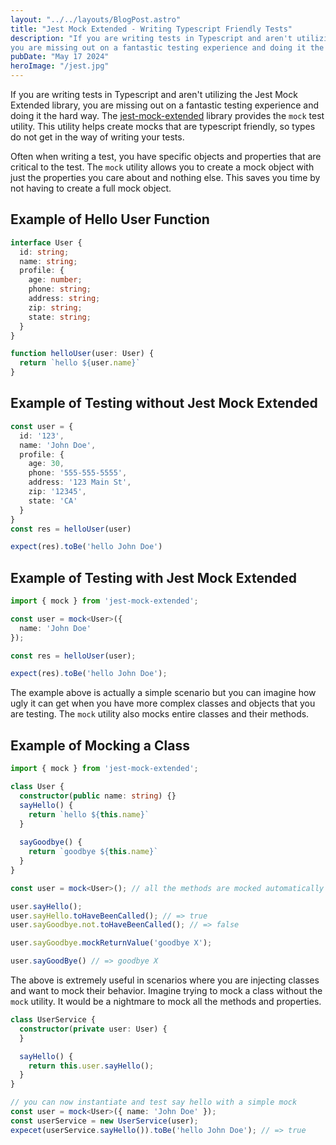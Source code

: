 ```yaml
---
layout: "../../layouts/BlogPost.astro"
title: "Jest Mock Extended - Writing Typescript Friendly Tests"
description: "If you are writing tests in Typescript and aren't utilizing the Jest Mock Extended library, 
you are missing out on a fantastic testing experience and doing it the hard way."
pubDate: "May 17 2024"
heroImage: "/jest.jpg"
---
```

If you are writing tests in Typescript and aren't utilizing the Jest Mock Extended library, 
you are missing out on a fantastic testing experience and doing it the hard way. 
The [jest-mock-extended](https://www.npmjs.com/package/jest-mock-extended) library 
provides the `mock` test utility. This utility helps create mocks that are typescript friendly,
so types do not get in the way of writing your tests. 

Often when writing a test, you have specific objects and properties that are critical to the test. 
The `mock` utility allows you to create a mock object with just the properties you care about and nothing else. 
This saves you time by not having to create a full mock object.


## Example of Hello User Function
```typescript
interface User {
  id: string;
  name: string;
  profile: {
    age: number;
    phone: string;
    address: string;
    zip: string;
    state: string;
  }
}

function helloUser(user: User) {
  return `hello ${user.name}`
}
```
## Example of Testing without Jest Mock Extended
```typescript
const user = {
  id: '123',
  name: 'John Doe',
  profile: {
    age: 30,
    phone: '555-555-5555',
    address: '123 Main St',
    zip: '12345',
    state: 'CA'
  }
}
const res = helloUser(user)

expect(res).toBe('hello John Doe')
```

## Example of Testing with Jest Mock Extended
```typescript
import { mock } from 'jest-mock-extended';

const user = mock<User>({
  name: 'John Doe'
});

const res = helloUser(user);

expect(res).toBe('hello John Doe');
```

The example above is actually a simple scenario but you can imagine how ugly it can get when you have more complex 
classes and objects that you are testing. The `mock` utility also mocks entire classes and their methods. 

## Example of Mocking a Class
```typescript
import { mock } from 'jest-mock-extended';

class User {
  constructor(public name: string) {}
  sayHello() {
    return `hello ${this.name}`
  }
  
  sayGoodbye() {
    return `goodbye ${this.name}`
  }
}

const user = mock<User>(); // all the methods are mocked automatically

user.sayHello();
user.sayHello.toHaveBeenCalled(); // => true
user.sayGoodbye.not.toHaveBeenCalled(); // => false

user.sayGoodbye.mockReturnValue('goodbye X');

user.sayGoodBye() // => goodbye X
```
The above is extremely useful in scenarios where you are injecting classes and want to mock their behavior.
Imagine trying to mock a class without the `mock` utility. It would be a nightmare to mock all the methods and 
properties.
```typescript
class UserService {
  constructor(private user: User) {
  }

  sayHello() {
    return this.user.sayHello();
  }
}

// you can now instantiate and test say hello with a simple mock
const user = mock<User>({ name: 'John Doe' });
const userService = new UserService(user);
expecet(userService.sayHello()).toBe('hello John Doe'); // => true
```